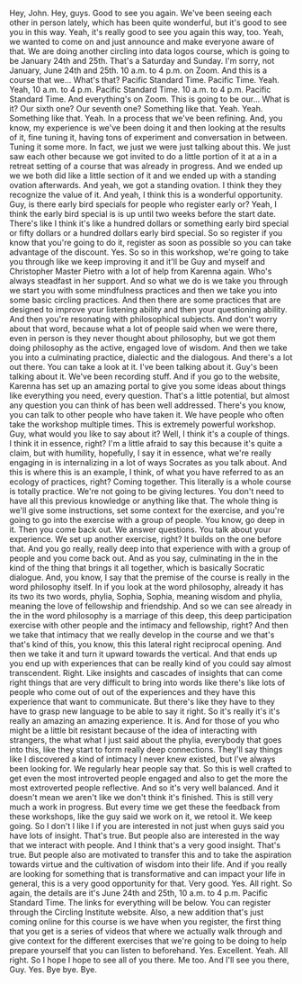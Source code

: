  Hey, John. Hey, guys. Good to see you again. We've been seeing each other in person lately, which has been quite wonderful, but it's good to see you in this way. Yeah, it's really good to see you again this way, too. Yeah, we wanted to come on and just announce and make everyone aware of that. We are doing another circling into data logos course, which is going to be January 24th and 25th. That's a Saturday and Sunday. I'm sorry, not January, June 24th and 25th. 10 a.m. to 4 p.m. on Zoom. And this is a course that we... What's that? Pacific Standard Time. Pacific Time. Yeah. Yeah, 10 a.m. to 4 p.m. Pacific Standard Time. 10 a.m. to 4 p.m. Pacific Standard Time. And everything's on Zoom. This is going to be our... What is it? Our sixth one? Our seventh one? Something like that. Yeah. Yeah. Something like that. Yeah. In a process that we've been refining. And, you know, my experience is we've been doing it and then looking at the results of it, fine tuning it, having tons of experiment and conversation in between. Tuning it some more. In fact, we just we were just talking about this. We just saw each other because we got invited to do a little portion of it at a in a retreat setting of a course that was already in progress. And we ended up we we both did like a little section of it and we ended up with a standing ovation afterwards. And yeah, we got a standing ovation. I think they they recognize the value of it. And yeah, I think this is a wonderful opportunity. Guy, is there early bird specials for people who register early or? Yeah, I think the early bird special is is up until two weeks before the start date. There's like I think it's like a hundred dollars or something early bird special or fifty dollars or a hundred dollars early bird special. So so register if you know that you're going to do it, register as soon as possible so you can take advantage of the discount. Yes. So so in this workshop, we're going to take you through like we keep improving it and it'll be Guy and myself and Christopher Master Pietro with a lot of help from Karenna again. Who's always steadfast in her support. And so what we do is we take you through we start you with some mindfulness practices and then we take you into some basic circling practices. And then there are some practices that are designed to improve your listening ability and then your questioning ability. And then you're resonating with philosophical subjects. And don't worry about that word, because what a lot of people said when we were there, even in person is they never thought about philosophy, but we got them doing philosophy as the active, engaged love of wisdom. And then we take you into a culminating practice, dialectic and the dialogous. And there's a lot out there. You can take a look at it. I've been talking about it. Guy's been talking about it. We've been recording stuff. And if you go to the website, Karenna has set up an amazing portal to give you some ideas about things like everything you need, every question. That's a little potential, but almost any question you can think of has been well addressed. There's you know, you can talk to other people who have taken it. We have people who often take the workshop multiple times. This is extremely powerful workshop. Guy, what would you like to say about it? Well, I think it's a couple of things. I think it in essence, right? I'm a little afraid to say this because it's quite a claim, but with humility, hopefully, I say it in essence, what we're really engaging in is internalizing in a lot of ways Socrates as you talk about. And this is where this is an example, I think, of what you have referred to as an ecology of practices, right? Coming together. This literally is a whole course is totally practice. We're not going to be giving lectures. You don't need to have all this previous knowledge or anything like that. The whole thing is we'll give some instructions, set some context for the exercise, and you're going to go into the exercise with a group of people. You know, go deep in it. Then you come back out. We answer questions. You talk about your experience. We set up another exercise, right? It builds on the one before that. And you go really, really deep into that experience with with a group of people and you come back out. And as you say, culminating in the in the kind of the thing that brings it all together, which is basically Socratic dialogue. And, you know, I say that the premise of the course is really in the word philosophy itself. In if you look at the word philosophy, already it has its two its two words, phylia, Sophia, Sophia, meaning wisdom and phylia, meaning the love of fellowship and friendship. And so we can see already in the in the word philosophy is a marriage of this deep, this deep participation exercise with other people and the intimacy and fellowship, right? And then we take that intimacy that we really develop in the course and we that's that's kind of this, you know, this this lateral right reciprocal opening. And then we take it and turn it upward towards the vertical. And that ends up you end up with experiences that can be really kind of you could say almost transcendent. Right. Like insights and cascades of insights that can come right things that are very difficult to bring into words like there's like lots of people who come out of out of the experiences and they have this experience that want to communicate. But there's like they have to they have to grasp new language to be able to say it right. So it's really it's it's really an amazing an amazing experience. It is. And for those of you who might be a little bit resistant because of the idea of interacting with strangers, the what what I just said about the phylia, everybody that goes into this, like they start to form really deep connections. They'll say things like I discovered a kind of intimacy I never knew existed, but I've always been looking for. We regularly hear people say that. So this is well crafted to get even the most introverted people engaged and also to get the more the most extroverted people reflective. And so it's very well balanced. And it doesn't mean we aren't like we don't think it's finished. This is still very much a work in progress. But every time we get these the feedback from these workshops, like the guy said we work on it, we retool it. We keep going. So I don't I like I if you are interested in not just when guys said you have lots of insight. That's true. But people also are interested in the way that we interact with people. And I think that's a very good insight. That's true. But people also are motivated to transfer this and to take the aspiration towards virtue and the cultivation of wisdom into their life. And if you really are looking for something that is transformative and can impact your life in general, this is a very good opportunity for that. Very good. Yes. All right. So again, the details are it's June 24th and 25th, 10 a.m. to 4 p.m. Pacific Standard Time. The links for everything will be below. You can register through the Circling Institute website. Also, a new addition that's just coming online for this course is we have when you register, the first thing that you get is a series of videos that where we actually walk through and give context for the different exercises that we're going to be doing to help prepare yourself that you can listen to beforehand. Yes. Excellent. Yeah. All right. So I hope I hope to see all of you there. Me too. And I'll see you there, Guy. Yes. Bye bye. Bye.